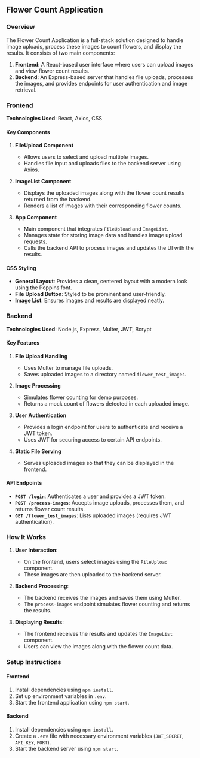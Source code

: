 
## Flower Count Application

### Overview

The Flower Count Application is a full-stack solution designed to handle image uploads, process these images to count flowers, and display the results. It consists of two main components:

1. **Frontend**: A React-based user interface where users can upload images and view flower count results.
2. **Backend**: An Express-based server that handles file uploads, processes the images, and provides endpoints for user authentication and image retrieval.

### Frontend

**Technologies Used**: React, Axios, CSS

#### Key Components

1. **FileUpload Component**
   - Allows users to select and upload multiple images.
   - Handles file input and uploads files to the backend server using Axios.

2. **ImageList Component**
   - Displays the uploaded images along with the flower count results returned from the backend.
   - Renders a list of images with their corresponding flower counts.

3. **App Component**
   - Main component that integrates `FileUpload` and `ImageList`.
   - Manages state for storing image data and handles image upload requests.
   - Calls the backend API to process images and updates the UI with the results.

#### CSS Styling

- **General Layout**: Provides a clean, centered layout with a modern look using the Poppins font.
- **File Upload Button**: Styled to be prominent and user-friendly.
- **Image List**: Ensures images and results are displayed neatly.

### Backend

**Technologies Used**: Node.js, Express, Multer, JWT, Bcrypt

#### Key Features

1. **File Upload Handling**
   - Uses Multer to manage file uploads.
   - Saves uploaded images to a directory named `flower_test_images`.

2. **Image Processing**
   - Simulates flower counting for demo purposes. 
   - Returns a mock count of flowers detected in each uploaded image.

3. **User Authentication**
   - Provides a login endpoint for users to authenticate and receive a JWT token.
   - Uses JWT for securing access to certain API endpoints.

4. **Static File Serving**
   - Serves uploaded images so that they can be displayed in the frontend.

#### API Endpoints

- **`POST /login`**: Authenticates a user and provides a JWT token.
- **`POST /process-images`**: Accepts image uploads, processes them, and returns flower count results.
- **`GET /flower_test_images`**: Lists uploaded images (requires JWT authentication).

### How It Works

1. **User Interaction**:
   - On the frontend, users select images using the `FileUpload` component.
   - These images are then uploaded to the backend server.

2. **Backend Processing**:
   - The backend receives the images and saves them using Multer.
   - The `process-images` endpoint simulates flower counting and returns the results.

3. **Displaying Results**:
   - The frontend receives the results and updates the `ImageList` component.
   - Users can view the images along with the flower count data.

### Setup Instructions

#### Frontend

1. Install dependencies using `npm install`.
2. Set up environment variables in `.env`.
3. Start the frontend application using `npm start`.

#### Backend

1. Install dependencies using `npm install`.
2. Create a `.env` file with necessary environment variables (`JWT_SECRET`, `API_KEY`, `PORT`).
3. Start the backend server using `npm start`.

